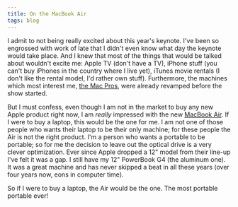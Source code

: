 ```yaml
---
title: On the MacBook Air
tags: blog
---
```


I admit to not being really excited about this year's keynote. I've been so engrossed with work of late that I didn't even know what day the keynote would take place. And I knew that most of the things that would be talked about wouldn't excite me: Apple TV (don't have a TV), iPhone stuff (you can't buy iPhones in the country where I live yet), iTunes movie rentals (I don't like the rental model, I'd rather own stuff). Furthermore, the machines which most interest me, [the Mac Pros](http://www.wincent.com/a/about/wincent/weblog/archives/2008/01/the_new_mac_pro.php), were already revamped before the show started.

But I must confess, even though I am not in the market to buy any new Apple product right now, I am *really* impressed with the new [MacBook Air](http://www.apple.com/macbookair/). If I were to buy a laptop, this would be the one for me. I am not one of those people who wants their laptop to be their only machine; for these people the Air is not the right product. I'm a person who wants a portable to be portable; so for me the decision to leave out the optical drive is a very clever optimization. Ever since Apple dropped a 12" model from their line-up I've felt it was a gap. I still have my 12" PowerBook G4 (the aluminum one). It was a great machine and has never skipped a beat in all these years (over four years now, eons in computer time).

So if I were to buy a laptop, the Air would be the one. The most portable portable ever!
